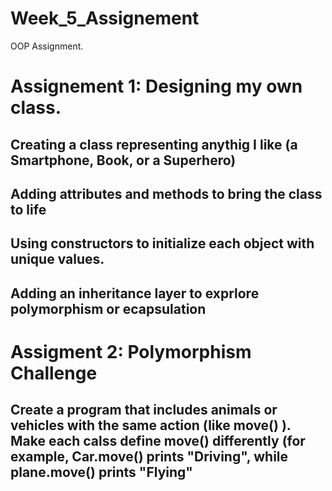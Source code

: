# Week_5_Assignement
OOP Assignment.

# Assignement 1: Designing my own class.
## Creating a class representing anythig I like (a Smartphone, Book, or a Superhero)
## Adding attributes and methods to bring the class to life
## Using constructors to initialize each object with unique values.
## Adding an inheritance layer to exprlore polymorphism or ecapsulation

# Assigment 2: Polymorphism Challenge
## Create a program that includes animals or vehicles with the same action (like move() ). Make each calss define move() differently (for example, Car.move() prints "Driving", while plane.move() prints "Flying"
